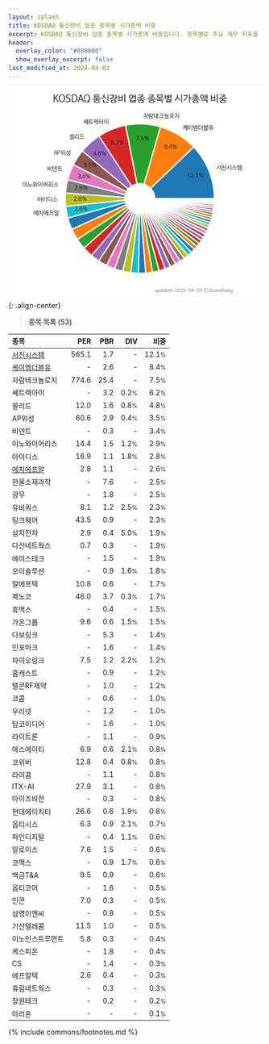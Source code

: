 ```yaml
---
layout: splash
title: KOSDAQ 통신장비 업종 종목별 시가총액 비중
excerpt: KOSDAQ 통신장비 업종 종목별 시가총액 비중입니다. 종목별로 주요 재무 지표를 함께 표시합니다.
header:
  overlay_color: "#800000"
  show_overlay_excerpt: false
last_modified_at: 2024-04-03
---
```



![KOSDAQ 통신장비 업종 종목별 시가총액 비중](/stats/sector/images/kosdaq_업종_통신장비_종목.png){: .align-center}


> **종목 목록 (53)**<a id="list"></a>

| **종목** | **PER** | **PBR** | **DIV** | **비중** |
| :------- | ------: | ------: | ------: | -------: |
| [서진시스템](/178320/) | 565.1 | 1.7 | - | 12.1<small>%</small> |
| [케이엠더블유](/032500/) | - | 2.6 | - | 8.4<small>%</small> |
| 자람테크놀로지 | 774.6 | 25.4 | - | 7.5<small>%</small> |
| 쎄트렉아이 | - | 3.2 | 0.2<small>%</small> | 6.2<small>%</small> |
| 쏠리드 | 12.0 | 1.6 | 0.8<small>%</small> | 4.8<small>%</small> |
| AP위성 | 60.6 | 2.9 | 0.4<small>%</small> | 3.5<small>%</small> |
| 비덴트 | - | 0.3 | - | 3.4<small>%</small> |
| 이노와이어리스 | 14.4 | 1.5 | 1.2<small>%</small> | 2.9<small>%</small> |
| 아이디스 | 16.9 | 1.1 | 1.8<small>%</small> | 2.8<small>%</small> |
| [에치에프알](/230240/) | 2.8 | 1.1 | - | 2.6<small>%</small> |
| 한울소재과학 | - | 7.6 | - | 2.5<small>%</small> |
| 광무 | - | 1.8 | - | 2.5<small>%</small> |
| 유비쿼스 | 8.1 | 1.2 | 2.5<small>%</small> | 2.3<small>%</small> |
| 팅크웨어 | 43.5 | 0.9 | - | 2.3<small>%</small> |
| 삼지전자 | 2.9 | 0.4 | 5.0<small>%</small> | 1.9<small>%</small> |
| 다산네트웍스 | 0.7 | 0.3 | - | 1.9<small>%</small> |
| 에이스테크 | - | 1.5 | - | 1.9<small>%</small> |
| 오이솔루션 | - | 0.9 | 1.6<small>%</small> | 1.8<small>%</small> |
| 알에프텍 | 10.8 | 0.6 | - | 1.7<small>%</small> |
| 제노코 | 46.0 | 3.7 | 0.3<small>%</small> | 1.7<small>%</small> |
| 휴맥스 | - | 0.4 | - | 1.5<small>%</small> |
| 가온그룹 | 9.6 | 0.6 | 1.5<small>%</small> | 1.5<small>%</small> |
| 다보링크 | - | 5.3 | - | 1.4<small>%</small> |
| 인포마크 | - | 1.6 | - | 1.4<small>%</small> |
| 파이오링크 | 7.5 | 1.2 | 2.2<small>%</small> | 1.2<small>%</small> |
| 홈캐스트 | - | 0.9 | - | 1.2<small>%</small> |
| 텔콘RF제약 | - | 1.0 | - | 1.2<small>%</small> |
| 코콤 | - | 0.6 | - | 1.0<small>%</small> |
| 우리넷 | - | 1.2 | - | 1.0<small>%</small> |
| 탑코미디어 | - | 1.6 | - | 1.0<small>%</small> |
| 라이트론 | - | 1.1 | - | 0.9<small>%</small> |
| 에스에이티 | 6.9 | 0.6 | 2.1<small>%</small> | 0.8<small>%</small> |
| 코위버 | 12.8 | 0.4 | 0.8<small>%</small> | 0.8<small>%</small> |
| 라이콤 | - | 1.1 | - | 0.8<small>%</small> |
| ITX-AI | 27.9 | 3.1 | - | 0.8<small>%</small> |
| 아이즈비전 | - | 0.3 | - | 0.8<small>%</small> |
| 현대에이치티 | 26.6 | 0.6 | 1.9<small>%</small> | 0.8<small>%</small> |
| 옵티시스 | 6.3 | 0.9 | 2.1<small>%</small> | 0.7<small>%</small> |
| 파인디지털 | - | 0.4 | 1.1<small>%</small> | 0.6<small>%</small> |
| 알로이스 | 7.6 | 1.5 | - | 0.6<small>%</small> |
| 코맥스 | - | 0.9 | 1.7<small>%</small> | 0.6<small>%</small> |
| 백금T&A | 9.5 | 0.9 | - | 0.6<small>%</small> |
| 옵티코어 | - | 1.6 | - | 0.5<small>%</small> |
| 인콘 | 7.0 | 0.3 | - | 0.5<small>%</small> |
| 삼영이엔씨 | - | 0.8 | - | 0.5<small>%</small> |
| 기산텔레콤 | 11.5 | 1.0 | - | 0.5<small>%</small> |
| 이노인스트루먼트 | 5.8 | 0.3 | - | 0.4<small>%</small> |
| 케스피온 | - | 1.8 | - | 0.4<small>%</small> |
| CS | - | 1.4 | - | 0.3<small>%</small> |
| 에프알텍 | 2.6 | 0.4 | - | 0.3<small>%</small> |
| 휴림네트웍스 | - | 0.3 | - | 0.3<small>%</small> |
| 장원테크 | - | 0.2 | - | 0.2<small>%</small> |
| 아리온 | - | - | - | 0.1<small>%</small> |

{% include commons/footnotes.md %}